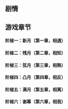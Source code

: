 ## 剧情


## 游戏章节
#### 阶梯一：新月（第一章，相遇）


#### 阶梯二：残月（第二章，相知）


#### 阶梯三：弦月（第三章，相熟）


#### 阶梯四：凸月（第四章，相反）


#### 阶梯五：满月（第五章，相离）


#### 阶梯六：谢幕（第六章，相我）
